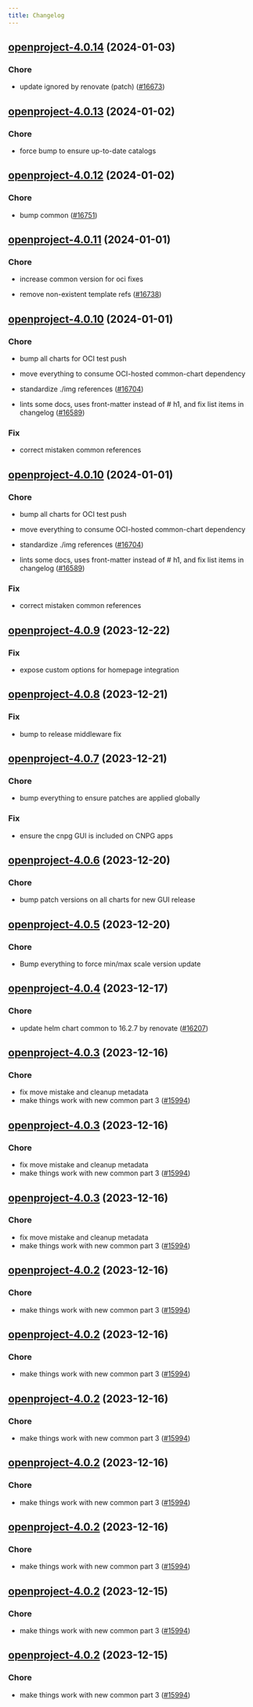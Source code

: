 ```yaml
---
title: Changelog
---
```




## [openproject-4.0.14](https://github.com/truecharts/charts/compare/openproject-4.0.13...openproject-4.0.14) (2024-01-03)

### Chore



- update ignored by renovate (patch) ([#16673](https://github.com/truecharts/charts/issues/16673))


## [openproject-4.0.13](https://github.com/truecharts/charts/compare/openproject-4.0.12...openproject-4.0.13) (2024-01-02)

### Chore



- force bump to ensure up-to-date catalogs


## [openproject-4.0.12](https://github.com/truecharts/charts/compare/openproject-4.0.11...openproject-4.0.12) (2024-01-02)

### Chore



- bump common ([#16751](https://github.com/truecharts/charts/issues/16751))


## [openproject-4.0.11](https://github.com/truecharts/charts/compare/openproject-4.0.10...openproject-4.0.11) (2024-01-01)

### Chore



- increase common version for oci fixes

- remove non-existent template refs ([#16738](https://github.com/truecharts/charts/issues/16738))


## [openproject-4.0.10](https://github.com/truecharts/charts/compare/openproject-4.0.9...openproject-4.0.10) (2024-01-01)

### Chore



- bump all charts for OCI test push

- move everything to consume OCI-hosted common-chart dependency

- standardize ./img references ([#16704](https://github.com/truecharts/charts/issues/16704))

- lints some docs, uses front-matter instead of # h1, and fix list items in changelog ([#16589](https://github.com/truecharts/charts/issues/16589))

### Fix



- correct mistaken common references


## [openproject-4.0.10](https://github.com/truecharts/charts/compare/openproject-4.0.9...openproject-4.0.10) (2024-01-01)

### Chore



- bump all charts for OCI test push

- move everything to consume OCI-hosted common-chart dependency

- standardize ./img references ([#16704](https://github.com/truecharts/charts/issues/16704))

- lints some docs, uses front-matter instead of # h1, and fix list items in changelog ([#16589](https://github.com/truecharts/charts/issues/16589))

### Fix



- correct mistaken common references
## [openproject-4.0.9](https://github.com/truecharts/charts/compare/openproject-4.0.8...openproject-4.0.9) (2023-12-22)

### Fix

- expose custom options for homepage integration

## [openproject-4.0.8](https://github.com/truecharts/charts/compare/openproject-4.0.7...openproject-4.0.8) (2023-12-21)

### Fix

- bump to release middleware fix

## [openproject-4.0.7](https://github.com/truecharts/charts/compare/openproject-4.0.6...openproject-4.0.7) (2023-12-21)

### Chore

- bump everything to ensure patches are applied globally

### Fix

- ensure the cnpg GUI is included on CNPG apps

## [openproject-4.0.6](https://github.com/truecharts/charts/compare/openproject-4.0.5...openproject-4.0.6) (2023-12-20)

### Chore

- bump patch versions on all charts for new GUI release

## [openproject-4.0.5](https://github.com/truecharts/charts/compare/openproject-4.0.4...openproject-4.0.5) (2023-12-20)

### Chore

- Bump everything to force min/max scale version update

## [openproject-4.0.4](https://github.com/truecharts/charts/compare/openproject-4.0.3...openproject-4.0.4) (2023-12-17)

### Chore

- update helm chart common to 16.2.7 by renovate ([#16207](https://github.com/truecharts/charts/issues/16207))

## [openproject-4.0.3](https://github.com/truecharts/charts/compare/openproject-3.0.30...openproject-4.0.3) (2023-12-16)

### Chore

- fix move mistake and cleanup metadata
- make things work with new common part 3 ([#15994](https://github.com/truecharts/charts/issues/15994))

## [openproject-4.0.3](https://github.com/truecharts/charts/compare/openproject-3.0.30...openproject-4.0.3) (2023-12-16)

### Chore

- fix move mistake and cleanup metadata
- make things work with new common part 3 ([#15994](https://github.com/truecharts/charts/issues/15994))

## [openproject-4.0.3](https://github.com/truecharts/charts/compare/openproject-3.0.30...openproject-4.0.3) (2023-12-16)

### Chore

- fix move mistake and cleanup metadata
- make things work with new common part 3 ([#15994](https://github.com/truecharts/charts/issues/15994))

## [openproject-4.0.2](https://github.com/truecharts/charts/compare/openproject-3.0.30...openproject-4.0.2) (2023-12-16)

### Chore

- make things work with new common part 3 ([#15994](https://github.com/truecharts/charts/issues/15994))

## [openproject-4.0.2](https://github.com/truecharts/charts/compare/openproject-3.0.30...openproject-4.0.2) (2023-12-16)

### Chore

- make things work with new common part 3 ([#15994](https://github.com/truecharts/charts/issues/15994))

## [openproject-4.0.2](https://github.com/truecharts/charts/compare/openproject-3.0.30...openproject-4.0.2) (2023-12-16)

### Chore

- make things work with new common part 3 ([#15994](https://github.com/truecharts/charts/issues/15994))

## [openproject-4.0.2](https://github.com/truecharts/charts/compare/openproject-3.0.30...openproject-4.0.2) (2023-12-16)

### Chore

- make things work with new common part 3 ([#15994](https://github.com/truecharts/charts/issues/15994))

## [openproject-4.0.2](https://github.com/truecharts/charts/compare/openproject-3.0.30...openproject-4.0.2) (2023-12-16)

### Chore

- make things work with new common part 3 ([#15994](https://github.com/truecharts/charts/issues/15994))

## [openproject-4.0.2](https://github.com/truecharts/charts/compare/openproject-3.0.30...openproject-4.0.2) (2023-12-15)

### Chore

- make things work with new common part 3 ([#15994](https://github.com/truecharts/charts/issues/15994))

## [openproject-4.0.2](https://github.com/truecharts/charts/compare/openproject-3.0.30...openproject-4.0.2) (2023-12-15)

### Chore

- make things work with new common part 3 ([#15994](https://github.com/truecharts/charts/issues/15994))
